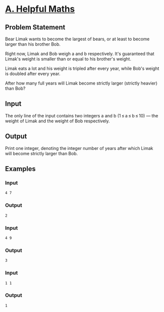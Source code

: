 # [A. Helpful Maths](https://codeforces.com/problemset/problem/339/A)

## Problem Statement

Bear Limak wants to become the largest of bears, or at least to become larger than his brother Bob.

Right now, Limak and Bob weigh a and b respectively. It's guaranteed that Limak's weight is smaller than or equal to his brother's weight.

Limak eats a lot and his weight is tripled after every year, while Bob's weight is doubled after every year.

After how many full years will Limak become strictly larger (strictly heavier) than Bob?
## Input

The only line of the input contains two integers a and b (1 ≤ a ≤ b ≤ 10) — the weight of Limak and the weight of Bob respectively.
## Output

Print one integer, denoting the integer number of years after which Limak will become strictly larger than Bob.

## Examples

### Input
```
4 7
```
### Output
```
2
```
### Input
```
4 9
```
### Output
```
3
```
### Input
```
1 1
```
### Output
```
1
```